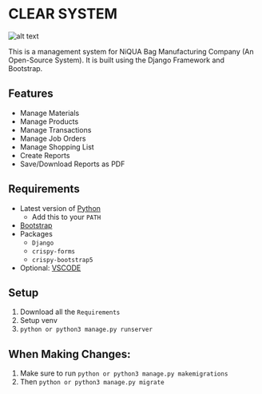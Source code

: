 # CLEAR SYSTEM
![alt text](https://github.com/firefirefire17/BAD-Project/blob/main/CLEAR%20LOGO%20(New).jpg)
                                                                                                                                                              
This is a management system for NiQUA Bag Manufacturing Company (An Open-Source System). It is built using the Django Framework and Bootstrap.

## Features
- Manage Materials
- Manage Products
- Manage Transactions
- Manage Job Orders
- Manage Shopping List
- Create Reports
- Save/Download Reports as PDF

## Requirements
- Latest version of [Python](https://www.python.org/downloads/)
  - Add this to your ```PATH```
- [Bootstrap](https://getbootstrap.com/docs/4.0/getting-started/download/)
- Packages
  - ```Django```
  - ```crispy-forms```
  - ```crispy-bootstrap5```
- Optional: [VSCODE](https://code.visualstudio.com/download)

## Setup
1. Download all the ```Requirements```
2. Setup venv
3. ```python or python3 manage.py runserver```

## When Making Changes:
1. Make sure to run ```python or python3 manage.py makemigrations```
2. Then ```python or python3 manage.py migrate```
